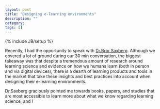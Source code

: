```yaml
---
layout: post
title: "Designing e-learning environments"
description: ""
category: 
tags: []
---
```

{% include JB/setup %}

Recently, I had the opportunity to speak with <a href="http://brorsblog.typepad.com/" target="_blank">Dr.Bror Saxberg</a>. Although we covered a lot of ground during our 30 min conversation, the biggest takeaway was that despite a tremendous amount of research around learning science and evidence on how we humans learn (both in person and via digital devices), there is a dearth of learning products and tools in the market that take these insights and best practices into account when designing their e-learning environments.  

Dr.Saxberg graciously pointed me towards books, papers, and studies that are most accessible to learn more about what we know regarding learning science, and I  
